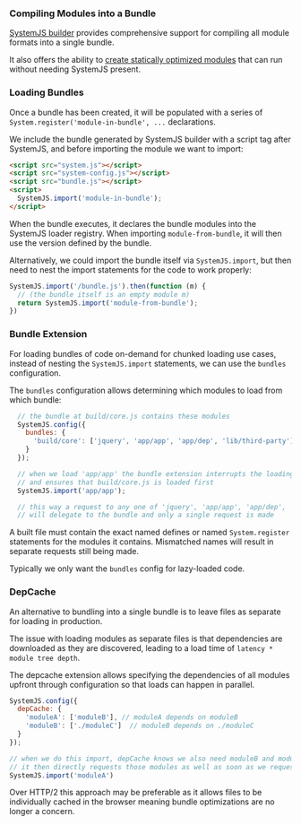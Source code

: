 ### Compiling Modules into a Bundle

[SystemJS builder](https://github.com/systemjs/builder) provides comprehensive support for compiling all
module formats into a single bundle.

It also offers the ability to [create statically optimized modules](https://github.com/systemjs/builder#self-executing-sfx-bundles)
that can run without needing SystemJS present.

### Loading Bundles

Once a bundle has been created, it will be populated with a series of `System.register('module-in-bundle', ...` declarations.

We include the bundle generated by SystemJS builder with a script tag after SystemJS, and before importing the module we want to import:

```html
<script src="system.js"></script>
<script src="system-config.js"></script>
<script src="bundle.js"></script>
<script>
  SystemJS.import('module-in-bundle');
</script>
```

When the bundle executes, it declares the bundle modules into the SystemJS loader registry. When importing `module-from-bundle`,
it will then use the version defined by the bundle.

Alternatively, we could import the bundle itself via `SystemJS.import`, but then need to nest the import statements for the code to work properly:

```javascript
SystemJS.import('/bundle.js').then(function (m) {
  // (the bundle itself is an empty module m)
  return SystemJS.import('module-from-bundle');
})
```

### Bundle Extension

For loading bundles of code on-demand for chunked loading use cases, instead of nesting the `SystemJS.import` statements, we can use the `bundles`
configuration.

The `bundles` configuration allows determining which modules to load from which bundle:

```javascript
  // the bundle at build/core.js contains these modules
  SystemJS.config({
    bundles: {
      'build/core': ['jquery', 'app/app', 'app/dep', 'lib/third-party']
    }
  });

  // when we load 'app/app' the bundle extension interrupts the loading process
  // and ensures that build/core.js is loaded first
  SystemJS.import('app/app');

  // this way a request to any one of 'jquery', 'app/app', 'app/dep', 'lib/third-party'
  // will delegate to the bundle and only a single request is made
```

A built file must contain the exact named defines or named `System.register` statements for the modules
it contains. Mismatched names will result in separate requests still being made.

Typically we only want the `bundles` config for lazy-loaded code.

### DepCache

An alternative to bundling into a single bundle is to leave files as separate for loading in production.

The issue with loading modules as separate files is that dependencies are downloaded as they are discovered, leading
to a load time of `latency * module tree depth`.

The depcache extension allows specifying the dependencies of all modules upfront through configuration so that loads can
happen in parallel.

```javascript
SystemJS.config({
  depCache: {
    'moduleA': ['moduleB'], // moduleA depends on moduleB
    'moduleB': ['./moduleC']  // moduleB depends on ./moduleC
  }
});

// when we do this import, depCache knows we also need moduleB and moduleC,
// it then directly requests those modules as well as soon as we request moduleA
SystemJS.import('moduleA')
```

Over HTTP/2 this approach may be preferable as it allows files to be individually cached in the browser meaning bundle
optimizations are no longer a concern.
